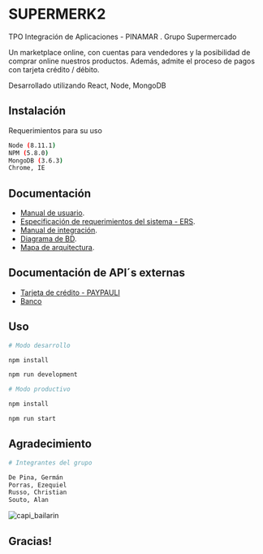 # SUPERMERK2

TPO Integración de Aplicaciones - PINAMAR . Grupo Supermercado

Un marketplace online, con cuentas para vendedores y la posibilidad de comprar online nuestros productos. Además, admite el proceso de pagos con tarjeta crédito / débito. 

Desarrollado utilizando React, Node, MongoDB

## Instalación


Requerimientos para su uso
```bash
Node (8.11.1)
NPM (5.8.0)
MongoDB (3.6.3)
Chrome, IE 
```

## Documentación

- [Manual de usuario](https://docs.google.com/document/d/1SGXizcbZat9voJW7ieSECvNRpl_X-SaPPtZhhoC_Zrg/edit?usp=sharing
).
- [Especificación de requerimientos del sistema - ERS](https://docs.google.com/document/d/1E2hdFEvkaLxDvbsZ04jTux8xjZowxp6JIAxUtfx0HNU/edit?usp=sharing
).
- [Manual de integración](https://docs.google.com/document/d/19esJclaRjD5fgAuY661NhoxKk9cQrTuuwoePSd0ITG0/edit?usp=sharing
).
- [Diagrama de BD](https://docs.google.com/presentation/d/1pO5lXy12fLpZ0NR7Q2ONpVmgBOfhGuaYeQDZPx7m9D8/edit?usp=sharing
).
- [Mapa de arquitectura](https://drive.google.com/open?id=1u7gq8nTfRZhlyn6VlL4znGXYUbemZaW1
).

## Documentación de API´s externas

- [Tarjeta de crédito - PAYPAULI](http://cor.to/PayPauliAPI)
- [Banco](https://bank-back.herokuapp.com/swagger-ui.html#/)


## Uso

```python
# Modo desarrollo

npm install

npm run development 
```

```python
# Modo productivo

npm install

npm run start
```



## Agradecimiento
```python
# Integrantes del grupo

De Pina, Germán
Porras, Ezequiel
Russo, Christian
Souto, Alan
```
![capi_bailarin](https://media.giphy.com/media/mDN01MIRhJnQjMQTUg/giphy.gif)


## Gracias!
